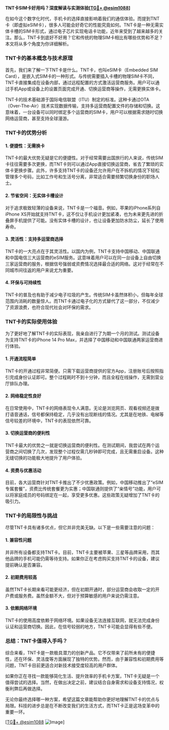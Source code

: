 **TNT卡SIM卡好用吗？深度解读与实测体验[[TG💪+ @esim1088](https://t.me/s/esim1088)]**

在如今这个数字化时代，手机卡的选择直接影响着我们的通信体验。而提到TNT卡（即虚拟eSIM卡），很多人可能会好奇它的性能究竟如何。TNT卡是一种无需实体卡槽的SIM卡形式，通过电子芯片实现电话卡功能，近年来受到了越来越多的关注。那么，TNT卡到底好不好用？它和传统的物理SIM卡相比有哪些优势和不足？本文将从多个角度为你详细解析。

### TNT卡的基本概念与技术原理

首先，我们来了解一下TNT卡是什么。TNT卡，也叫eSIM卡（Embedded SIM Card），是嵌入式SIM卡的一种形式。与传统需要插入卡槽的物理SIM卡不同，TNT卡直接集成在设备内部，通过远程配置的方式激活运营商服务。用户可以通过手机App或设备上的设置页面完成开通、切换运营商等操作，无需更换实体卡。

TNT卡的技术基础源于国际电信联盟（ITU）制定的标准。这种卡通过OTA（Over-The-Air）技术实现数据传输，支持多运营商配置文件的存储和切换。这意味着，一台设备可以同时绑定多个运营商的SIM卡，用户可以根据需求随时切换网络运营商，甚至支持全球漫游。

### TNT卡的优势分析

#### 1. **便捷性：无需换卡**
   TNT卡的最大优势无疑是它的便捷性。对于经常需要出国旅行的人来说，传统SIM卡往往需要多次更换，而TNT卡则可以通过App直接切换运营商，省去了繁琐的实体卡更换步骤。此外，许多支持TNT卡的设备还允许用户在不拆机的情况下轻松管理多个号码，比如工作号和生活号分离，非常适合需要频繁切换身份的职场人士。

#### 2. **节省空间：无实体卡槽设计**
   对于追求极致轻薄的设备来说，TNT卡是一个福音。例如，苹果的iPhone系列自iPhone XS开始就支持TNT卡，这不仅让手机设计更加紧凑，也为未来更先进的折叠屏手机提供了可能。没有实体卡槽的设计，也让设备更加防水防尘，延长了使用寿命。

#### 3. **灵活性：支持多运营商选择**
   TNT卡的一大亮点在于其灵活性。以国内为例，TNT卡支持中国移动、中国联通和中国电信三大运营商的eSIM服务。这意味着用户可以在同一台设备上自由切换三家运营商的服务，根据信号强弱或资费情况选择最合适的网络。这对于经常在不同城市间往返的用户来说尤为重要。

#### 4. **环保与可持续性**
   TNT卡的普及也有助于减少电子垃圾的产生。传统SIM卡虽然体积小，但每年全球范围内消耗的数量惊人。而TNT卡通过电子化的方式替代了这一部分，不仅减少了资源浪费，也符合现代社会对环保的需求。

### TNT卡的实际使用体验

为了更好地了解TNT卡的实际表现，我亲自进行了为期一个月的测试。测试设备为支持TNT卡的iPhone 14 Pro Max，并选择了中国移动和中国联通两家运营商进行体验。

#### 1. **开通流程简单**
   TNT卡的开通过程非常简便。只需下载运营商提供的官方App，注册账号后按照指引完成身份认证即可。整个过程耗时不到十分钟，而且全程在线操作，无需到营业厅排队办理。

#### 2. **网络稳定性良好**
   在日常使用中，TNT卡的网络表现令人满意。无论是浏览网页、观看视频还是拨打语音通话，信号都保持稳定，几乎没有出现断线的情况。尤其是在地铁、电梯等信号较差的环境中，TNT卡的表现依然可靠。

#### 3. **切换运营商的便利性**
   TNT卡最大的优势之一就是切换运营商的便利性。在测试期间，我尝试在两个运营商之间切换了几次，发现整个过程仅需几秒钟即可完成，且无需重启设备。这种无缝切换的功能极大地提升了用户体验。

#### 4. **资费与优惠活动**
   目前，各大运营商针对TNT卡推出了不少优惠政策。例如，中国移动推出了“eSIM专属套餐”，资费比传统套餐更为实惠；中国联通则提供了“亲情号”功能，用户可以将家庭成员的号码绑定在一起，享受更多优惠。这些政策无疑增加了TNT卡的吸引力。

### TNT卡的局限性与挑战

尽管TNT卡具有诸多优点，但它并非完美无缺。以下是一些需要注意的问题：

#### 1. **兼容性问题**
   并非所有设备都支持TNT卡。目前，TNT卡主要被苹果、三星等品牌采用，而其他品牌的手机可能仍需等待支持。如果你正在考虑购买支持TNT卡的设备，建议提前确认是否兼容。

#### 2. **初期费用较高**
   虽然TNT卡长期来看可能更经济，但在初期开通时，部分运营商会收取一定的开户费或服务费。虽然金额不大，但对于预算敏感的用户来说仍需注意。

#### 3. **依赖网络环境**
   TNT卡的使用高度依赖于网络环境。如果设备无法连接互联网，就无法完成身份认证和运营商切换。因此，在信号较弱的地方，TNT卡可能会显得有些不便。

### 总结：TNT卡值得入手吗？

综合来看，TNT卡是一款极具潜力的创新产品。它不仅带来了前所未有的便捷性，还在环保、灵活度等方面展现了独特的优势。然而，由于兼容性和初期费用等问题，TNT卡目前更适合对新技术接受度较高的用户群体。

如果你正在寻找一款能够简化生活、提升效率的手机卡方案，TNT卡无疑是一个值得尝试的选择。当然，在做出决定之前，建议结合自身需求和设备支持情况，权衡利弊后再做选择。

无论你最终选择哪一种方案，希望这篇文章能帮助你更好地理解TNT卡的优点与局限。科技的进步总是在不断改变我们的生活方式，而TNT卡正是这场变革中的重要一环。

[[TG💪+ @esim1088](https://t.me/s/esim1088) ![Image](https://i.postimg.cc/4NQfJmqS/Snipaste-2025-05-13-00-14-12.png)]